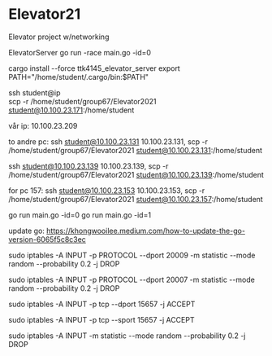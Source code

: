 # Elevator21
Elevator project w/networking

ElevatorServer
go run -race main.go -id=0 

cargo install --force ttk4145_elevator_server
export PATH="/home/student/.cargo/bin:$PATH"


 ssh student@ip   
 scp -r /home/student/group67/Elevator2021 student@10.100.23.171:/home/student
 
 vår ip: 10.100.23.209

to andre pc: 
ssh student@10.100.23.131
10.100.23.131, scp -r /home/student/group67/Elevator2021 student@10.100.23.131:/home/student

ssh student@10.100.23.139
10.100.23.139, scp -r /home/student/group67/Elevator2021 student@10.100.23.139:/home/student

for pc 157:
ssh student@10.100.23.153
10.100.23.153, scp -r /home/student/group67/Elevator2021 student@10.100.23.157:/home/student

go run main.go -id=0
go run main.go -id=1


update go: https://khongwooilee.medium.com/how-to-update-the-go-version-6065f5c8c3ec

sudo iptables -A INPUT -p PROTOCOL --dport 20009 -m statistic --mode random --probability 0.2 -j DROP

sudo iptables -A INPUT -p PROTOCOL --dport 20007 -m statistic --mode random --probability 0.2 -j DROP

sudo iptables -A INPUT -p tcp --dport 15657 -j ACCEPT

sudo iptables -A INPUT -p tcp --sport 15657 -j ACCEPT

sudo iptables -A INPUT -m statistic --mode random --probability 0.2 -j DROP




